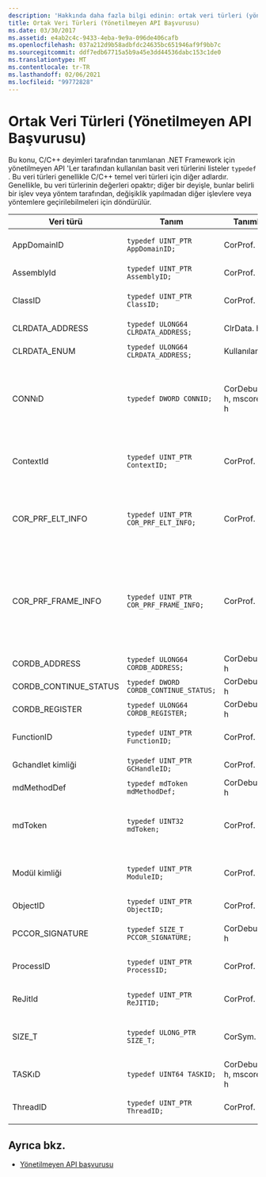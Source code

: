 ```yaml
---
description: 'Hakkında daha fazla bilgi edinin: ortak veri türleri (yönetilmeyen API Başvurusu)'
title: Ortak Veri Türleri (Yönetilmeyen API Başvurusu)
ms.date: 03/30/2017
ms.assetid: e4ab2c4c-9433-4eba-9e9a-096de406cafb
ms.openlocfilehash: 037a212d9b58adbfdc24635bc651946af9f9bb7c
ms.sourcegitcommit: ddf7edb67715a5b9a45e3dd44536dabc153c1de0
ms.translationtype: MT
ms.contentlocale: tr-TR
ms.lasthandoff: 02/06/2021
ms.locfileid: "99772828"
---
```

# <a name="common-data-types-unmanaged-api-reference"></a>Ortak Veri Türleri (Yönetilmeyen API Başvurusu)

Bu konu, C/C++ deyimleri tarafından tanımlanan .NET Framework için yönetilmeyen API 'Ler tarafından kullanılan basit veri türlerini listeler `typedef` . Bu veri türleri genellikle C/C++ temel veri türleri için diğer adlardır. Genellikle, bu veri türlerinin değerleri opaktır; diğer bir deyişle, bunlar belirli bir işlev veya yöntem tarafından, değişiklik yapılmadan diğer işlevlere veya yöntemlere geçirilebilmeleri için döndürülür.  
  
|Veri türü|Tanım|Tanımlı|Description|  
|---------------|----------------|----------------|-----------------|  
|AppDomainID|`typedef UINT_PTR AppDomainID;`|CorProf. h|Bir uygulama etki alanının tanımlayıcısı.|  
|AssemblyId|`typedef UINT_PTR AssemblyID;`|CorProf. h|Bir derlemenin tanımlayıcısı.|  
|ClassID|`typedef UINT_PTR ClassID;`|CorProf. h|Yönetilen bir sınıfın tanımlayıcısı.|  
|CLRDATA_ADDRESS|`typedef ULONG64 CLRDATA_ADDRESS;`|ClrData. h|64 bitlik bir bellek adresi.|
|CLRDATA_ENUM|`typedef ULONG64 CLRDATA_ADDRESS;`|Kullanılamaz|64 bitlik bir bellek adresi.|
|CONNıD|`typedef DWORD CONNID;`|CorDebug. h, mscoree. h|Bir Microsoft SQL Server örneğine bağlı bir iş parçacığının bağlantı tanımlayıcısı.|  
|ContextId|`typedef UINT_PTR ContextID;`|CorProf. h|Belirli bir yönetilen iş parçacığıyla ilişkili bağlamın tanımlayıcısı.|  
|COR_PRF_ELT_INFO|`typedef UINT_PTR COR_PRF_ELT_INFO;`|CorProf. h|Belirli bir yığın çerçevesi hakkındaki bilgileri temsil eden donuk bir tanıtıcı.|  
|COR_PRF_FRAME_INFO|`typedef UINT_PTR COR_PRF_FRAME_INFO;`|CorProf. h|Yığın çerçevesini işaret eden donuk bir tanıtıcı. Yalnızca geçirildiği geri arama sırasında geçerlidir.|  
|CORDB_ADDRESS|`typedef ULONG64 CORDB_ADDRESS;`|CorDebug. h|Bellekteki bir adres.|  
|CORDB_CONTINUE_STATUS|`typedef DWORD CORDB_CONTINUE_STATUS;`|CorDebug. h|Devamlılık durumu.|  
|CORDB_REGISTER|`typedef ULONG64 CORDB_REGISTER;`|CorDebug. h|Bir CPU kayıt değeri.|
|FunctionID|`typedef UINT_PTR FunctionID;`|CorProf. h|Bir işlevin veya metodun tanımlayıcısı.|  
|Gchandlet kimliği|`typedef UINT_PTR GCHandleID;`|CorProf. h|Çöp toplama tutamacı.|  
|mdMethodDef|`typedef mdToken mdMethodDef;`|CorDebug. h|Yöntem tanımı belirteci.|
|mdToken|`typedef UINT32 mdToken;`|CorProf. h|Meta veri belirteci (meta veri tablosundaki bir satır).|  
|Modül kimliği|`typedef UINT_PTR ModuleID;`|CorProf. h|Bütünleştirilmiş kod modülünün tanımlayıcısı.|  
|ObjectID|`typedef UINT_PTR ObjectID;`|CorProf. h|Bir nesnenin tanımlayıcısı.|  
|PCCOR_SIGNATURE|`typedef SIZE_T PCCOR_SIGNATURE;`|CorDebug. h|Üye veya meta veri imzası işaretçisi.|
|ProcessID|`typedef UINT_PTR ProcessID;`|CorProf. h|Yönetilen bir işlemin tanımlayıcısı.|  
|ReJitId|`typedef UINT_PTR ReJITID;`|CorProf. h|Bir jderlenen işlevinin tanımlayıcısı.|  
|SIZE_T|`typedef ULONG_PTR SIZE_T;`|CorSym. h|64 bitlik bir bellek adresine yönelik bir işaretçi.|
|TASKıD|`typedef UINT64 TASKID;`|CorDebug. h, mscoree. h|[ICLRTask](./hosting/iclrtask-interface.md) örneğinin tanımlayıcısı.|  
|ThreadID|`typedef UINT_PTR ThreadID;`|CorProf. h|Yönetilen bir iş parçacığının tanımlayıcısı.|  
  
## <a name="see-also"></a>Ayrıca bkz.

- [Yönetilmeyen API başvurusu](index.md)
